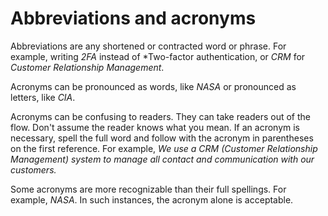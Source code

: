 # Abbreviations and acronyms

Abbreviations are any shortened or contracted word or phrase. For
example, writing *2FA* instead of *Two-factor authentication, or *CRM* for
*Customer Relationship Management*.

Acronyms can be pronounced as words, like *NASA* or pronounced as letters, like *CIA*. 

Acronyms can be confusing to readers. They can take readers out of the flow. Don't assume the reader knows what you mean. 
If an acronym is necessary, spell the full word and follow with the acronym in parentheses
on the first reference. For example, *We use a CRM (Customer Relationship Management) system to manage all contact and communication with our customers.*

Some acronyms are more recognizable than their full spellings. For
example, *NASA*. In such instances, the acronym alone is acceptable.
